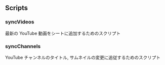 ## Scripts

### syncVideos

最新の YouTube 動画をシートに追加するためのスクリプト

### syncChannels

YouTube チャンネルのタイトル, サムネイルの変更に追従するためのスクリプト
